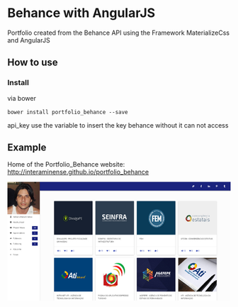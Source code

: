 # Behance with AngularJS

Portfolio created from the Behance API using the Framework MaterializeCss and AngularJS

## How to use

### Install

via bower
```
bower install portfolio_behance --save
```

api_key use the variable to insert the key behance without it can not access

## Example

Home of the Portfolio_Behance website: http://interaminense.github.io/portfolio_behance

![alt tag](https://raw.githubusercontent.com/interaminense/portfolio_behance/gh-pages/imgs/prints/print-portfolio.jpg)
